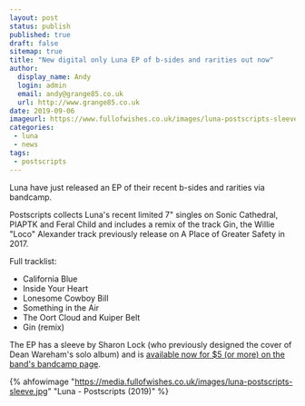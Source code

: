 ```yaml
---
layout: post
status: publish
published: true
draft: false
sitemap: true
title: "New digital only Luna EP of b-sides and rarities out now"
author:
  display_name: Andy
  login: admin
  email: andy@grange85.co.uk
  url: http://www.grange85.co.uk
date: 2019-09-06
imageurl: https://www.fullofwishes.co.uk/images/luna-postscripts-sleeve.jpg
categories:
 - luna
 - news
tags:
 - postscripts
---
```

Luna have just released an EP of their recent b-sides and rarities via bandcamp.

Postscripts collects Luna's recent limited 7" singles on Sonic Cathedral, PIAPTK and Feral Child and includes a remix of the track Gin, the Willie "Loco" Alexander track previously release on A Place of Greater Safety in 2017.

Full tracklist:

- California Blue
- Inside Your Heart
- Lonesome Cowboy Bill
- Something in the Air
- The Oort Cloud and Kuiper Belt
- Gin (remix)

The EP has a sleeve by Sharon Lock (who previously designed the cover of Dean Wareham's solo album) and is <a href="https://luna.bandcamp.com/album/postscripts">available now for $5 (or more) on the band's bandcamp page</a>.

{% ahfowimage "https://media.fullofwishes.co.uk/images/luna-postscripts-sleeve.jpg" "Luna - Postscripts (2019)" %}